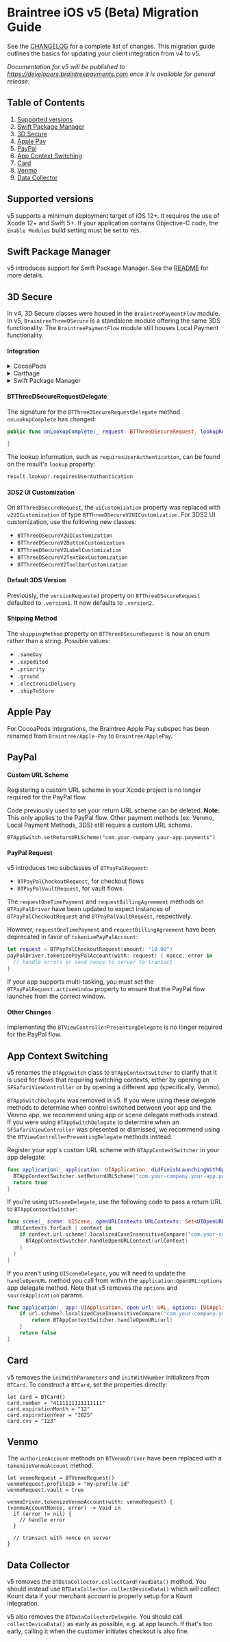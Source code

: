# Braintree iOS v5 (Beta) Migration Guide

See the [CHANGELOG](/CHANGELOG.md) for a complete list of changes. This migration guide outlines the basics for updating your client integration from v4 to v5.

_Documentation for v5 will be published to https://developers.braintreepayments.com once it is available for general release._

## Table of Contents

1. [Supported versions](#supported-versions)
1. [Swift Package Manager](#swift-package-manager)
1. [3D Secure](#3d-secure)
1. [Apple Pay](#apple-pay)
1. [PayPal](#paypal)
1. [App Context Switching](#app-context-switching)
1. [Card](#card)
1. [Venmo](#venmo)
1. [Data Collector](#data-collector)

## Supported versions

v5 supports a minimum deployment target of iOS 12+. It requires the use of Xcode 12+ and Swift 5+. If your application contains Objective-C code, the `Enable Modules` build setting must be set to `YES`.

## Swift Package Manager

v5 introduces support for Swift Package Manager. See the [README](/README.md#swift-package-manager-v5-beta) for more details.

## 3D Secure

In v4, 3D Secure classes were housed in the `BraintreePaymentFlow` module. In v5, `BraintreeThreeDSecure` is a standalone module offering the same 3DS functionality. The `BraintreePaymentFlow` module still houses Local Payment functionality.

#### Integration

<details><summary>CocoaPods</summary>
<p>

In your Podfile, add:
```
pod `Braintree/ThreeDSecure`
```

</p>
</details>

<details><summary>Carthage</summary>
<p>

You will need to add the `BraintreeThreeDSecure` framework to your project. See the Carthage docs for [integration instructions](https://github.com/Carthage/Carthage#adding-frameworks-to-an-application).

*Note:* In v5, using the `--no-use-binaries` flag with `carthage update` may result in a timeout.

*Note:* Long term support for Carthage is not guaranteed. Please update to SPM, if possible. Open a GitHub issue if there are concerns.

</p>
</details>

<details><summary>Swift Package Manager</summary>
<p>

Using the `BraintreeThreeDSecure` library with Swift Package Manager requires you to include the CardinalMobile framework. [See README](/README.md#swift-package-manager-v5-beta).

</p>
</details>

#### BTThreeDSecureRequestDelegate

The signature for the `BTThreeDSecureRequestDelegate` method `onLookupComplete` has changed:

```swift
public func onLookupComplete(_ request: BTThreeDSecureRequest, lookupResult result: BTThreeDSecureResult, next: @escaping () -> Void) {

}
```
The lookup information, such as `requiresUserAuthentication`, can be found on the result's `lookup` property:

```swift
result.lookup?.requiresUserAuthentication
```

#### 3DS2 UI Customization

On `BTThreeDSecureRequest`, the `uiCustomization` property was replaced with `v2UICustomization` of type `BTThreeDSecureV2UICustomization`. For 3DS2 UI customization, use the following new classes:

* `BTThreeDSecureV2UICustomization`
* `BTThreeDSecureV2ButtonCustomization`
* `BTThreeDSecureV2LabelCustomization`
* `BTThreeDSecureV2TextBoxCustomization`
* `BTThreeDSecureV2ToolbarCustomization`

#### Default 3DS Version

Previously, the `versionRequested` property on `BTThreeDSecureRequest` defaulted to `.version1`. It now defaults to `.version2`.

#### Shipping Method

The `shippingMethod` property on `BTThreeDSecureRequest` is now an enum rather than a string. Possible values:
* `.sameDay`
* `.expedited`
* `.priority`
* `.ground`
* `.electronicDelivery`
* `.shipToStore`

## Apple Pay

For CocoaPods integrations, the Braintree Apple Pay subspec has been renamed from `Braintree/Apple-Pay` to `Braintree/ApplePay`.

## PayPal

#### Custom URL Scheme

Registering a custom URL scheme in your Xcode project is no longer required for the PayPal flow.

Code previously used to set your return URL scheme can be deleted. **Note:** This only applies to the PayPal flow. Other payment methods (ex: Venmo, Local Payment Methods, 3DS) still require a custom URL scheme.
```
BTAppSwitch.setReturnURLScheme("com.your-company.your-app.payments")
```

#### PayPal Request

v5 introduces two subclasses of `BTPayPalRequest`: 
* `BTPayPalCheckoutRequest`, for checkout flows
* `BTPayPalVaultRequest`, for vault flows. 

The `requestOneTimePayment` and `requestBillingAgreement` methods on `BTPayPalDriver` have been updated to expect instances of `BTPayPalCheckoutRequest` and `BTPayPalVaultRequest`, respectively.

However, `requestOneTimePayment` and `requestBillingAgreement` have been deprecated in favor of `tokenizePayPalAccount`:

```swift
let request = BTPayPalCheckoutRequest(amount: "10.00")
payPalDriver.tokenizePayPalAccount(with: request) { nonce, error in
  // handle errors or send nonce to server to transact
}

```

If your app supports multi-tasking, you must set the `BTPayPalRequest.activeWindow` property to ensure that the PayPal flow launches from the correct window.

#### Other Changes

Implementing the `BTViewControllerPresentingDelegate` is no longer required for the PayPal flow.

## App Context Switching

v5 renames the `BTAppSwitch` class to `BTAppContextSwitcher` to clarify that it is used for flows that requiring switching contexts, either by opening an `SFSafariViewController` or by opening a different app (specifically, Venmo).

`BTAppSwitchDelegate` was removed in v5. If you were using these delegate methods to determine when control switched between your app and the Venmo app, we recommend using app or scene delegate methods instead. If you were using `BTAppSwitchDelegate` to determine when an `SFSafariViewController` was presented or dismissed, we recommend using the `BTViewControllerPresentingDelegate` methods instead.

Register your app's custom URL scheme with `BTAppContextSwitcher` in your app delegate:
```swift
func application(_ application: UIApplication, didFinishLaunchingWithOptions launchOptions: [UIApplication.LaunchOptionsKey: Any]? = nil) -> Bool {
  BTAppContextSwitcher.setReturnURLScheme("com.your-company.your-app.payments")
  return true
}
```

If you're using `UISceneDelegate`, use the following code to pass a return URL to `BTAppContextSwitcher`:

```swift
func scene(_ scene: UIScene, openURLContexts URLContexts: Set<UIOpenURLContext>) {
  URLContexts.forEach { context in
    if context.url.scheme?.localizedCaseInsensitiveCompare("com.your-company.your-app.payments") == .orderedSame {
      BTAppContextSwitcher.handleOpenURLContext(urlContext)
    }
  }
}
```

If you aren't using `UISceneDelegate`, you will need to update the `handleOpenURL` method you call from within the `application:OpenURL:options` app delegate method. Note that v5 removes the `options` and `sourceApplication` params.

```swift
func application(_ app: UIApplication, open url: URL, options: [UIApplication.OpenURLOptionsKey : Any] = [:]) -> Bool {
    if url.scheme?.localizedCaseInsensitiveCompare("com.your-company.your-app.payments") == .orderedSame {
        return BTAppContextSwitcher.handleOpenURL(url)
    }
    return false
}
```

## Card

v5 removes the `initWithParameters` and `initWithNumber` initializers from `BTCard`. To construct a `BTCard`, set the properties directly:

```
let card = BTCard()
card.number = "4111111111111111"
card.expirationMonth = "12"
card.expirationYear = "2025"
card.cvv = "123"
```

## Venmo

The `authorizeAccount` methods on `BTVenmoDriver` have been replaced with a `tokenizeVenmoAccount` method.

```
let venmoRequest = BTVenmoRequest()
venmoRequest.profileID = "my-profile-id"
venmoRequest.vault = true

venmoDriver.tokenizeVenmoAccount(with: venmoRequest) { (venmoAccountNonce, error) -> Void in
  if (error != nil) {
    // handle error
  }

  // transact with nonce on server
}
```

## Data Collector

v5 removes the `BTDataCollector.collectCardFraudData()` method. You should instead use `BTDataCollector.collectDeviceData()` which will collect Kount data if your merchant account is properly setup for a Kount integration.

v5 also removes the `BTDataCollectorDelegate`. You should call `collectDeviceData()` as early as possible, e.g. at app launch. If that's too early, calling it when the customer initiates checkout is also fine.
